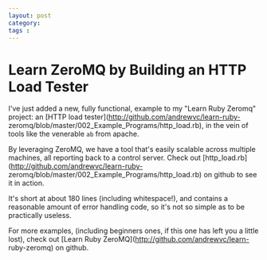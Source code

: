 ```yaml
---
layout: post
category: 
tags : 
---
```



# Learn ZeroMQ by Building an HTTP Load Tester

I've just added a new, fully functional, example to my "Learn Ruby Zeromq"
project: an [HTTP load tester](http://github.com/andrewvc/learn-ruby-
zeromq/blob/master/002_Example_Programs/http_load.rb), in the vein of tools
like the venerable `ab` from apache.

By leveraging ZeroMQ, we have a tool that's easily scalable across multiple
machines, all reporting back to a control server. Check out
[http_load.rb](http://github.com/andrewvc/learn-ruby-
zeromq/blob/master/002_Example_Programs/http_load.rb) on github to see it in
action.

It's short at about 180 lines (including whitespace!), and contains a
reasonable amount of error handling code, so it's not so simple as to be
practically useless.

For more examples, (including beginners ones, if this one has left you a
little lost), check out [Learn Ruby ZeroMQ](http://github.com/andrewvc/learn-
ruby-zeromq) on github.

